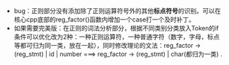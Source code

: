 * bug：正则部分没有添加除了正则运算符号外的其他**标点符号**的识别。可以在核心cpp底部的reg_factor()函数内增加一个case打一个及时补丁。
* 如果需要完美版：在正则的词法分析部分，根据不同类别分类放入Token的if条件可以优化改为2种：一种正则运算符，一种普通字符（数字，字母，标点等都可归为同一类，放在一起），同时修改理论的文法：reg_factor -> (reg_stmt) | id | number ===> reg_factor -> (reg_stmt) | char(都归为一类) .
